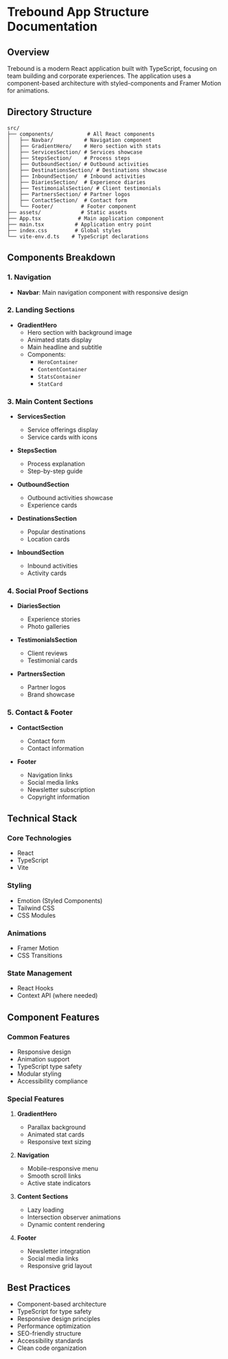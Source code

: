# Trebound App Structure Documentation

## Overview
Trebound is a modern React application built with TypeScript, focusing on team building and corporate experiences. The application uses a component-based architecture with styled-components and Framer Motion for animations.

## Directory Structure

```
src/
├── components/           # All React components
│   ├── Navbar/          # Navigation component
│   ├── GradientHero/    # Hero section with stats
│   ├── ServicesSection/ # Services showcase
│   ├── StepsSection/    # Process steps
│   ├── OutboundSection/ # Outbound activities
│   ├── DestinationsSection/ # Destinations showcase
│   ├── InboundSection/  # Inbound activities
│   ├── DiariesSection/  # Experience diaries
│   ├── TestimonialsSection/ # Client testimonials
│   ├── PartnersSection/ # Partner logos
│   ├── ContactSection/  # Contact form
│   └── Footer/         # Footer component
├── assets/             # Static assets
├── App.tsx            # Main application component
├── main.tsx          # Application entry point
├── index.css         # Global styles
└── vite-env.d.ts    # TypeScript declarations
```

## Components Breakdown

### 1. Navigation
- **Navbar**: Main navigation component with responsive design

### 2. Landing Sections
- **GradientHero**
  - Hero section with background image
  - Animated stats display
  - Main headline and subtitle
  - Components:
    - `HeroContainer`
    - `ContentContainer`
    - `StatsContainer`
    - `StatCard`

### 3. Main Content Sections
- **ServicesSection**
  - Service offerings display
  - Service cards with icons

- **StepsSection**
  - Process explanation
  - Step-by-step guide

- **OutboundSection**
  - Outbound activities showcase
  - Experience cards

- **DestinationsSection**
  - Popular destinations
  - Location cards

- **InboundSection**
  - Inbound activities
  - Activity cards

### 4. Social Proof Sections
- **DiariesSection**
  - Experience stories
  - Photo galleries

- **TestimonialsSection**
  - Client reviews
  - Testimonial cards

- **PartnersSection**
  - Partner logos
  - Brand showcase

### 5. Contact & Footer
- **ContactSection**
  - Contact form
  - Contact information

- **Footer**
  - Navigation links
  - Social media links
  - Newsletter subscription
  - Copyright information

## Technical Stack

### Core Technologies
- React
- TypeScript
- Vite

### Styling
- Emotion (Styled Components)
- Tailwind CSS
- CSS Modules

### Animations
- Framer Motion
- CSS Transitions

### State Management
- React Hooks
- Context API (where needed)

## Component Features

### Common Features
- Responsive design
- Animation support
- TypeScript type safety
- Modular styling
- Accessibility compliance

### Special Features
1. **GradientHero**
   - Parallax background
   - Animated stat cards
   - Responsive text sizing

2. **Navigation**
   - Mobile-responsive menu
   - Smooth scroll links
   - Active state indicators

3. **Content Sections**
   - Lazy loading
   - Intersection observer animations
   - Dynamic content rendering

4. **Footer**
   - Newsletter integration
   - Social media links
   - Responsive grid layout

## Best Practices
- Component-based architecture
- TypeScript for type safety
- Responsive design principles
- Performance optimization
- SEO-friendly structure
- Accessibility standards
- Clean code organization